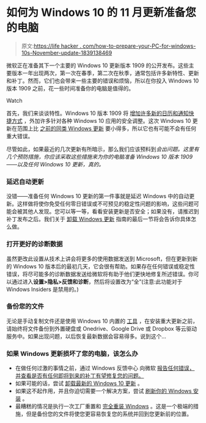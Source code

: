 # 如何为 Windows 10 的 11 月更新准备您的电脑

> 原文:[https://life hacker . com/how-to-prepare-your-PC-for-windows-10s-November-update-1839138469](https://lifehacker.com/how-to-prepare-your-pc-for-windows-10s-november-update-1839138469)

微软正在准备其下一个主要的 Windows 10 更新版本 1909 的公开发布。这些主要版本一年出现两次，第一次在春季，第二次在秋季，通常包括许多新特性、更新和补丁。然而，它们也会带来一些主要的错误和烦恼，所以在你投入 Windows 10 版本 1909 之前，花一些时间准备你的电脑是值得的。

Watch

首先，我们来谈谈特性。Windows 10 版本 1909 将 [增加许多新的日历和通知快捷方式](https://lifehacker.com/the-best-features-coming-in-windows-10-version-1909-1838851768) ，外加许多针对各种 Windows 10 应用的安全调整。这次 Windows 10 更新在范围上比 [之前的同类 Windows 更新](https://lifehacker.com/back-up-windows-10-before-installing-the-october-update-1829556930) 要小得多，所以它也有可能不会有任何重大错误。

尽管如此，如果最近的几次更新有所暗示，那么我们应该预料到*会出问题。这里有几个预防措施，你应该采取这些措施来为你的电脑准备 Windows 10 版本 1909——以及任何 Windows 10 更新，真的。*

### **延迟自动更新**

没错——准备任何 Windows 10 更新的第一件事就是延迟 Windows 中的自动更新。这样做将使你免受任何零日错误或不可预见的稳定性问题的影响，这些问题可能会被其他人发现。您可以等一等，看看安装更新是否安全；如果没有，请推迟到补丁发布之后。我们关于 [卸载 Windows 更新](https://lifehacker.com/how-to-undo-and-prevent-windows-updates-1836420965) 指南的最后一节将会告诉你具体怎么做。

### **打开更好的诊断数据**

虽然更改此设置从技术上讲会将更多的使用数据发送到 Microsoft，但在更新到新的 Windows 10 版本后的最初几天，它会很有帮助。如果存在任何错误或稳定性错误，将尽可能多的诊断数据发送给微软将有助于他们更快地修复所述错误。你可以通过进入**设置>隐私>反馈和诊断**，然后将设置改为“全”(注意:此功能对于 Windows Insiders 是禁用的。)

### **备份您的文件**

无论是手动复制文件还是使用 Windows 10 内置的 [工具](https://lifehacker.com/how-to-back-up-your-computer-automatically-with-windows-1762867473) ，在安装重大更新之前，请始终将文件备份到外置硬盘或 Onedrive、Google Drive 或 Dropbox 等云驱动服务中。如果出现问题，以后恢复最新数据会容易得多。说到这个...

### 如果 Windows 更新损坏了您的电脑，该怎么办

*   在做任何过激的事情之前，通过 Windows 反馈中心 向微软 [报告任何错误，并查看是否有任何即将到来的补丁有望修复您的问题。](https://www.microsoft.com/en-us/p/feedback-hub/9nblggh4r32n?activetab=pivot:overviewtab)
*   如果可能的话，尝试 [卸载最新的 Windows 10 更新](https://lifehacker.com/how-to-undo-and-prevent-windows-updates-1836420965) 。
*   如果这不起作用，并且你迫切需要一个解决方案，尝试 [刷新你的 Windows 安装](https://lifehacker.com/how-to-refresh-your-pc-when-windows-says-theres-a-probl-1837485656) 。
*   最糟糕的情况是执行一次工厂重置和 [完全重装 Windows](https://lifehacker.com/the-ultimate-guide-to-reinstalling-windows-from-scratch-1832897572) 。这是一个极端的措施，但是备份您的文件将使您更容易恢复您的系统并回到您更新前的位置。